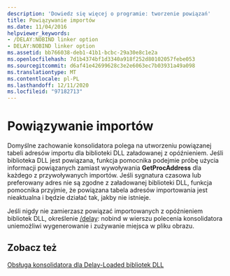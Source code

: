 ```yaml
---
description: 'Dowiedz się więcej o programie: tworzenie powiązań'
title: Powiązywanie importów
ms.date: 11/04/2016
helpviewer_keywords:
- /DELAY:NOBIND linker option
- DELAY:NOBIND linker option
ms.assetid: bb766038-deb1-41b1-bcbc-29a30e8c1e2a
ms.openlocfilehash: 7d1b4374bf1d3340a918f252d80102057febe053
ms.sourcegitcommit: d6af41e42699628c3e2e6063ec7b03931a49a098
ms.translationtype: MT
ms.contentlocale: pl-PL
ms.lasthandoff: 12/11/2020
ms.locfileid: "97182713"
---
```

# <a name="binding-imports"></a>Powiązywanie importów

Domyślne zachowanie konsolidatora polega na utworzeniu powiązanej tabeli adresów importu dla biblioteki DLL załadowanej z opóźnieniem. Jeśli biblioteka DLL jest powiązana, funkcja pomocnika podejmie próbę użycia informacji powiązanych zamiast wywoływania **GetProcAddress** dla każdego z przywoływanych importów. Jeśli sygnatura czasowa lub preferowany adres nie są zgodne z załadowanej biblioteki DLL, funkcja pomocnika przyjmie, że powiązana tabela adresów importowania jest nieaktualna i będzie działać tak, jakby nie istnieje.

Jeśli nigdy nie zamierzasz powiązać importowanych z opóźnieniem bibliotek DLL, określenie [/delay](delay-delay-load-import-settings.md): nobind w wierszu polecenia konsolidatora uniemożliwi wygenerowanie i zużywanie miejsca w pliku obrazu.

## <a name="see-also"></a>Zobacz też

[Obsługa konsolidatora dla Delay-Loaded bibliotek DLL](linker-support-for-delay-loaded-dlls.md)

